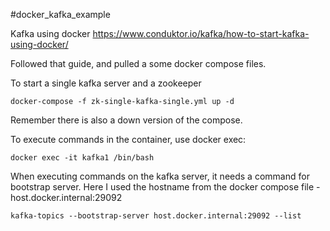 #docker_kafka_example 

Kafka using docker
https://www.conduktor.io/kafka/how-to-start-kafka-using-docker/

Followed that guide, and pulled a some docker compose files.

To start a single kafka server and a zookeeper
```
docker-compose -f zk-single-kafka-single.yml up -d
```
Remember there is also a down version of the compose.


To execute commands in the container, use docker exec:
```
docker exec -it kafka1 /bin/bash
```


When executing commands on the kafka server, it needs a command for bootstrap server. Here I used the hostname from the docker compose file - host.docker.internal:29092

```
kafka-topics --bootstrap-server host.docker.internal:29092 --list
```
